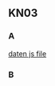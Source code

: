 ## KN03
  
### A

[daten js file](https://github.com/Noah8820/m165_2024/blob/main/KN03/kn03.js)

### B
